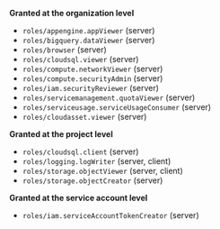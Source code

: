 **Granted at the organization level**

 * `roles/appengine.appViewer` (server)
 * `roles/bigquery.dataViewer` (server)
 * `roles/browser` (server)
 * `roles/cloudsql.viewer` (server)
 * `roles/compute.networkViewer` (server)
 * `roles/compute.securityAdmin` (server)
 * `roles/iam.securityReviewer` (server)
 * `roles/servicemanagement.quotaViewer` (server)
 * `roles/serviceusage.serviceUsageConsumer` (server)
 * `roles/cloudasset.viewer` (server)

**Granted at the project level**

 * `roles/cloudsql.client` (server)
 * `roles/logging.logWriter` (server, client)
 * `roles/storage.objectViewer` (server, client)
 * `roles/storage.objectCreator` (server)

**Granted at the service account level**

 * `roles/iam.serviceAccountTokenCreator` (server)
